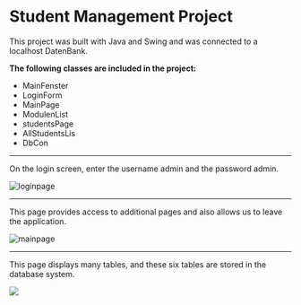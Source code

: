 # Student Management Project 

This project was built with Java and Swing and was connected to a localhost DatenBank.


**The following classes are included in the project:**
* MainFenster
* LoginForm
* MainPage
* ModulenList
* studentsPage 
* AllStudentsLis 
* DbCon

****
On the login screen, enter the username admin and the password admin.

![loginpage](../image/loginpage.png)

****
This page provides access to additional pages and also allows us to leave the application.

![mainpage](../image/mainPage.png)

****
This page displays many tables, and these six tables are stored in the database system.

![](../image/modulepage.png)







